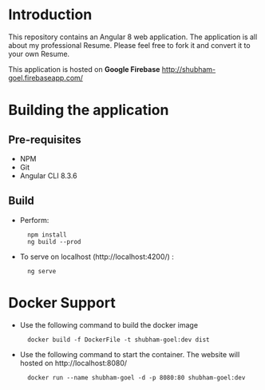 # Introduction

This repository contains an Angular 8 web application. The application is all about my professional Resume. Please feel free to fork it and convert it to your own Resume. 

This application is hosted on **Google Firebase** http://shubham-goel.firebaseapp.com/

# Building the application

## Pre-requisites

- NPM
- Git
- Angular CLI 8.3.6

## Build

- Perform:

  		npm install
  	 	ng build --prod

- To serve on localhost (http://localhost:4200/) :

		ng serve

# Docker Support

- Use the following command to build the docker image

		docker build -f DockerFile -t shubham-goel:dev dist

- Use the following command to start the container. The website will hosted on http://localhost:8080/

		docker run --name shubham-goel -d -p 8080:80 shubham-goel:dev
